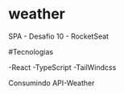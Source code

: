 # weather
SPA - Desafio 10 - RocketSeat

#Tecnologias

-React
-TypeScript
-TailWindcss

Consumindo API-Weather
